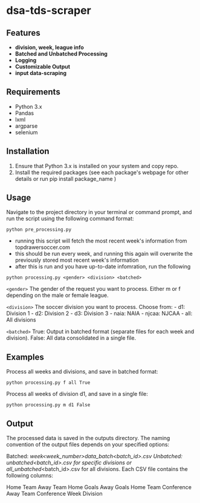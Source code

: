 # dsa-tds-scraper
## Features
- **division, week, league info**
- **Batched and Unbatched Processing**
- **Logging**
- **Customizable Output**
- **input data-scraping**

## Requirements
- Python 3.x
- Pandas
- lxml
- argparse
- selenium

## Installation
1. Ensure that Python 3.x is installed on your system and copy repo.
2. Install the required packages (see each package's webpage for other details or run pip install package_name )

## Usage 
Navigate to the project directory in your terminal or command prompt, and run the script using the following command format:

``` python pre_processing.py ```
 - running this script will fetch the most recent week's information from topdrawersoccer.com
 - this should be run every week, and running this again will overwrite the previously stored most recent week's information
 - after this is run and you have up-to-date infomration, run the following

``` python processing.py <gender> <division> <batched> ```

```<gender>``` The gender of the request you want to process. Either m or f depending on the male or female league.

```<division>``` The soccer division you want to process. Choose from:
    - d1: Division 1
    - d2: Division 2
    - d3: Division 3
    - naia: NAIA
    - njcaa: NJCAA
    - all: All divisions

```<batched>```
True: Output in batched format (separate files for each week and division).
False: All data consolidated in a single file.

## Examples
Process all weeks and divisions, and save in batched format:

``` python processing.py f all True ```

Process all weeks of division d1, and save in a single file:

```python processing.py m d1 False ```

## Output
The processed data is saved in the outputs directory. The naming convention of the output files depends on your specified options:

Batched: <division>_week<week_number>_data_batch_<batch_id>.csv
Unbatched: <division>_unbatched_<batch_id>.csv for specific divisions or all_unbatched_<batch_id>.csv for all divisions.
Each CSV file contains the following columns:

Home Team
Away Team
Home Goals
Away Goals
Home Team Conference
Away Team Conference
Week
Division

